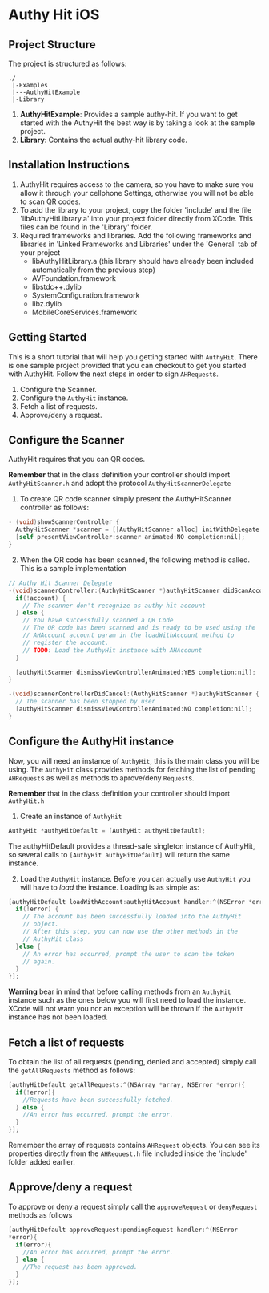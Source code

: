 Authy Hit iOS
=========

## Project Structure

The project is structured as follows:

    ./
	 |-Examples
   	 |---AuthyHitExample
   	 |-Library

1. **AuthyHitExample**: Provides a sample authy-hit. If you want to get started with the AuthyHit the best way is by taking a look at the sample project.
2. **Library**: Contains the actual authy-hit library code.


## Installation Instructions
1. AuthyHit requires access to the camera, so you have to make sure you allow it through your cellphone Settings, otherwise you will not be able to scan QR codes.
2. To add the library to your project, copy the folder 'include' and the file 'libAuthyHitLibrary.a' into your project folder directly from XCode. This files can be found in the 'Library' folder.
3. Required frameworks and libraries. Add the following frameworks and libraries in 'Linked Frameworks and Libraries' under the 'General' tab of your project
    - libAuthyHitLibrary.a (this library should have already been included automatically from the previous step)
    - AVFoundation.framework
    - libstdc++.dylib
    - SystemConfiguration.framework
    - libz.dylib
    - MobileCoreServices.framework

## Getting Started
This is a short tutorial that will help you getting started with `AuthyHit`. There is one sample project provided that you can checkout to get you started with AuthyHit. Follow the next steps in order to sign `AHRequest`s.

1. Configure the Scanner.
2. Configure the `AuthyHit` instance.
3. Fetch a list of requests.
4. Approve/deny a request.

## Configure the Scanner
AuthyHit requires that you can QR codes.

**Remember** that in the class definition your controller should import `AuthyHitScanner.h` and adopt the protocol `AuthyHitScannerDelegate`

1. To create QR code scanner simply present the AuthyHitScanner controller as follows:

  ```objectiveC
  - (void)showScannerController {
    AuthyHitScanner *scanner = [[AuthyHitScanner alloc] initWithDelegate:self];
    [self presentViewController:scanner animated:NO completion:nil];
  }
  ```

2. When the QR code has been scanned, the following method is called. This is a sample implementation


  ```objectiveC
  // Authy Hit Scanner Delegate
  -(void)scannerController:(AuthyHitScanner *)authyHitScanner didScanAccount: (AHAccount *)account{
    if(!account) {
      // The scanner don't recognize as authy hit account
    } else {
      // You have successfully scanned a QR Code
      // The QR code has been scanned and is ready to be used using the
      // AHAccount account param in the loadWithAccount method to
      // register the account.
      // TODO: Load the AuthyHit instance with AHAccount
    }

    [authyHitScanner dismissViewControllerAnimated:YES completion:nil];
  }

  -(void)scannerControllerDidCancel:(AuthyHitScanner *)authyHitScanner {
    // The scanner has been stopped by user
    [authyHitScanner dismissViewControllerAnimated:NO completion:nil];
  }
  ```

## Configure the AuthyHit instance
Now, you will need an instance of `AuthyHit`, this is the main class you will be using. The `AuthyHit` class provides methods for fetching the list of pending `AHRequest`s as well as methods to aprove/deny `Request`s.

**Remember** that in the class definition your controller should import `AuthyHit.h`

1. Create an instance of `AuthyHit`

  ```objectiveC
  AuthyHit *authyHitDefault = [AuthyHit authyHitDefault];
  ```

  The authyHitDefault provides a thread-safe singleton instance of AuthyHit, so several calls to `[AuthyHit authyHitDefault]` will return the same instance.

2. Load the `AuthyHit` instance. Before you can actually use `AuthyHit` you will have to *load* the instance. Loading is as simple as:

  ```objectiveC
  [authyHitDefault loadWithAccount:authyHitAccount handler:^(NSError *error){
    if(!error) {
      // The account has been successfully loaded into the AuthyHit
      // object.
      // After this step, you can now use the other methods in the
      // AuthyHit class
    }else {
      // An error has occurred, prompt the user to scan the token
      // again.
    }
  }];
  ```

**Warning** bear in mind that before calling methods from an `AuthyHit` instance such as the ones below you will first need to load the instance. XCode will not warn you nor an exception will be thrown if the `AuthyHit` instance has not been loaded.

## Fetch a list of requests
To obtain the list of all requests (pending, denied and accepted) simply call the `getAllRequests` method as follows:

```objectiveC
[authyHitDefault getAllRequests:^(NSArray *array, NSError *error){
  if(!error){
    //Requests have been successfully fetched.
  } else {
    //An error has occurred, prompt the error.
  }
}];
```

Remember the array of requests contains `AHRequest` objects. You can see its properties directly from the `AHRequest.h` file included inside the 'include' folder added earlier.

## Approve/deny a request
To approve or deny a request simply call the `approveRequest` or `denyRequest` methods as follows

```objectiveC
[authyHitDefault approveRequest:pendingRequest handler:^(NSError
*error){
  if(error){
    //An error has occurred, prompt the error.
  } else {
    //The request has been approved.
  }
}];
```
